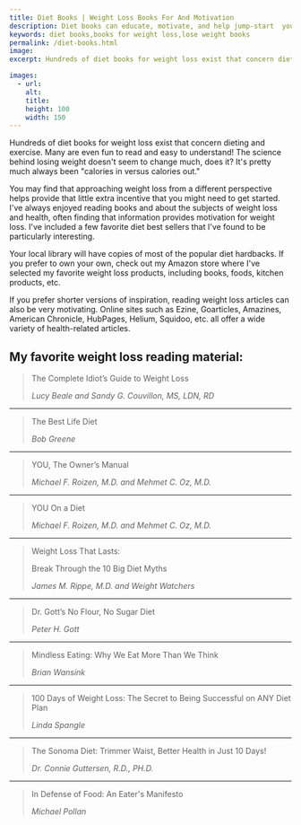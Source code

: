 ```yaml
---
title: Diet Books | Weight Loss Books For And Motivation
description: Diet books can educate, motivate, and help jump-start  your diet. Let's take a look at a selection..
keywords: diet books,books for weight loss,lose weight books
permalink: /diet-books.html
image: 
excerpt: Hundreds of diet books for weight loss exist that concern dieting and exercise. Many are even fun to read and easy to understand.

images:
  - url: 
    alt: 
    title: 
    height: 100
    width: 150
---
```


Hundreds of diet books for weight loss exist that concern dieting and exercise. Many are even fun to read and easy to understand! The science behind losing weight doesn't seem to change much, does it? It's pretty much always been "calories in versus calories out."  

You may find that approaching weight loss from a different perspective helps provide that little extra incentive that you might need to get started. I've always enjoyed reading books and about the subjects of weight loss and health, often finding that information provides motivation for weight loss. I've included a few favorite diet best sellers that I've found to be particularly interesting. 

Your local library will have copies of most of the popular diet hardbacks. If you prefer to own your own, check out my Amazon store where I've selected my favorite weight loss products, including books, foods, kitchen products, etc.

If you prefer shorter versions of inspiration, reading weight loss articles can also be very motivating. Online sites such as Ezine, Goarticles, Amazines, American Chronicle, HubPages, Helium, Squidoo, etc. all offer a wide variety of health-related articles.

## My favorite weight loss reading material:

> The Complete Idiot’s Guide to Weight Loss 
>
> <cite>Lucy Beale and Sandy G. Couvillon, MS, LDN, RD</cite>

---

> The Best Life Diet 
>
> <cite>Bob Greene</cite>

---

> YOU, The Owner’s Manual
>
> <cite>Michael F. Roizen, M.D. and Mehmet C. Oz, M.D.</cite>

---

> YOU On a Diet 
>
> <cite>Michael F. Roizen, M.D. and Mehmet C. Oz, M.D.</cite>

---

> Weight Loss That Lasts:
> 
> Break Through the 10 Big Diet Myths
>
> <cite>James M. Rippe, M.D. and Weight Watchers</cite>

---

> Dr. Gott’s No Flour, No Sugar Diet 
> 
> <cite>Peter H. Gott</cite>

---

> Mindless Eating: Why We Eat More Than We Think
>
> <cite>Brian Wansink</cite>

---

> 100 Days of Weight Loss: The Secret to Being Successful on ANY Diet Plan
>
> <cite>Linda Spangle</cite>

---

> The Sonoma Diet: Trimmer Waist, Better Health in Just 10 Days!
> 
> <cite>Dr. Connie Guttersen, R.D., PH.D.</cite>

---

> In Defense of Food: An Eater's Manifesto
> 
> <cite>Michael Pollan</cite>
